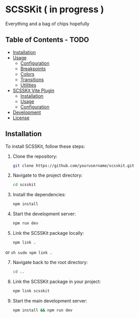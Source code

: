 # SCSSKit ( in progress )

Everything and a bag of chips hopefully

## Table of Contents - TODO
- [Installation](#installation)
- [Usage](#usage)
  - [Configuration](#configuration)
  - [Breakpoints](#breakpoints)
  - [Colors](#colors)
  - [Transitions](#transitions)
  - [Utilities](#utilities)
- [SCSSKit Vite Plugin](#scsskit-vite-plugin)
  - [Installation](#plugin-installation)
  - [Usage](#plugin-usage)
  - [Configuration](#plugin-configuration)
- [Development](#development)
- [License](#license)

## Installation

To install SCSSKit, follow these steps:

1. Clone the repository:
    ```sh
    git clone https://github.com/yourusername/scsskit.git
    ```

2. Navigate to the project directory:
    ```sh
    cd scsskit
    ```

3. Install the dependencies:
    ```sh
    npm install
    ```
    
4. Start the development server:
    ```sh
    npm run dev
    ```

6. Link the SCSSKit package locally:
    ```sh
    npm link . 
    ```

or 
    ```sh
    sudo npm link . 
    ```
    
7. Navigate back to the root directory:
    ```sh
    cd ..
    ```

8. Link the SCSSKit package in your project:
    ```sh
    npm link scsskit
    ```

8. Start the main development server:
    ```sh
    npm install && npm run dev
    ```